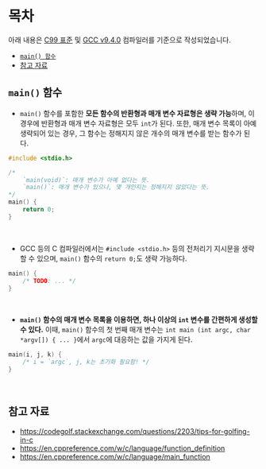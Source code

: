 # 목차

아래 내용은 [C99 표준](https://en.cppreference.com/w/c/99) 및 [GCC v9.4.0](https://gcc.gnu.org/) 컴파일러를 기준으로 작성되었습니다.

* [`main() 함수`](#main-함수)
* [참고 자료](#참고-자료)

## `main()` 함수

- `main()` 함수를 포함한 **모든 함수의 반환형과 매개 변수 자료형은 생략 가능**하며, 이 경우에 반환형과 매개 변수 자료형은 모두 `int`가 된다. 또한, 매개 변수 목록이 아예 생략되어 있는 경우, 그 함수는 정해지지 않은 개수의 매개 변수를 받는 함수가 된다.

```c
#include <stdio.h>

/*
    `main(void)`: 매개 변수가 아예 없다는 뜻.
    `main()`: 매개 변수가 있으나, 몇 개인지는 정해지지 않았다는 뜻.
*/
main() {
    return 0;
}
```

<br />

- GCC 등의 C 컴파일러에서는 `#include <stdio.h>` 등의 전처리기 지시문을 생략할 수 있으며, `main()` 함수의 `return 0;`도 생략 가능하다.

```c
main() {
    /* TODO: ... */
}
```

<br />

- **`main()` 함수의 매개 변수 목록을 이용하면, 하나 이상의 `int` 변수를 간편하게 생성할 수 있다.** 이때, `main()` 함수의 첫 번째 매개 변수는 `int main (int argc, char *argv[]) { ... }`에서 `argc`에 대응하는 값을 가지게 된다.

```c
main(i, j, k) {
    /* i = `argc`, j, k는 초기화 필요함! */
}
```

<br />

## 참고 자료

- https://codegolf.stackexchange.com/questions/2203/tips-for-golfing-in-c
- https://en.cppreference.com/w/c/language/function_definition
- https://en.cppreference.com/w/c/language/main_function